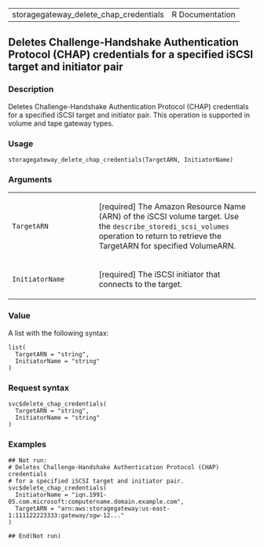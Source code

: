 <table style="width: 100%;">
<tbody>
<tr class="odd">
<td>storagegateway_delete_chap_credentials</td>
<td style="text-align: right;">R Documentation</td>
</tr>
</tbody>
</table>

## Deletes Challenge-Handshake Authentication Protocol (CHAP) credentials for a specified iSCSI target and initiator pair

### Description

Deletes Challenge-Handshake Authentication Protocol (CHAP) credentials
for a specified iSCSI target and initiator pair. This operation is
supported in volume and tape gateway types.

### Usage

    storagegateway_delete_chap_credentials(TargetARN, InitiatorName)

### Arguments

<table>
<colgroup>
<col style="width: 35%" />
<col style="width: 65%" />
</colgroup>
<tbody>
<tr class="odd">
<td><code
id="storagegateway_delete_chap_credentials_:_TargetARN">TargetARN</code></td>
<td><p>[required] The Amazon Resource Name (ARN) of the iSCSI volume
target. Use the <code>describe_storedi_scsi_volumes</code> operation to
return to retrieve the TargetARN for specified VolumeARN.</p></td>
</tr>
<tr class="even">
<td><code
id="storagegateway_delete_chap_credentials_:_InitiatorName">InitiatorName</code></td>
<td><p>[required] The iSCSI initiator that connects to the
target.</p></td>
</tr>
</tbody>
</table>

### Value

A list with the following syntax:

    list(
      TargetARN = "string",
      InitiatorName = "string"
    )

### Request syntax

    svc$delete_chap_credentials(
      TargetARN = "string",
      InitiatorName = "string"
    )

### Examples

    ## Not run: 
    # Deletes Challenge-Handshake Authentication Protocol (CHAP) credentials
    # for a specified iSCSI target and initiator pair.
    svc$delete_chap_credentials(
      InitiatorName = "iqn.1991-05.com.microsoft:computername.domain.example.com",
      TargetARN = "arn:aws:storagegateway:us-east-1:111122223333:gateway/sgw-12..."
    )

    ## End(Not run)
